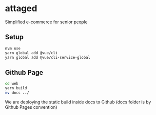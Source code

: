 # attaged
Simplified e-commerce for senior people

## Setup

```bash
nvm use
yarn global add @vue/cli
yarn global add @vue/cli-service-global
```

## Github Page

```bash
cd web
yarn build
mv docs ../
```

We are deploying the static build inside docs to Github (docs folder is by Github Pages convention)
